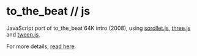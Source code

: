to_the_beat // js
=================

JavaScript port of to_the_beat 64K intro (2008), using [sorollet.js](https://github.com/sole/sorollet.js), [three.js](https://github.com/mrdoob/three.js) and [tween.js](https://github.com/sole/tween.js).

For more details, [read here](http://5013.es/p/t/).
